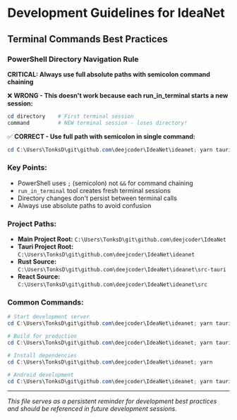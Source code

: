 # Development Guidelines for IdeaNet

## Terminal Commands Best Practices

### PowerShell Directory Navigation Rule

**CRITICAL: Always use full absolute paths with semicolon command chaining**

❌ **WRONG - This doesn't work because each run_in_terminal starts a new session:**
```powershell
cd directory    # First terminal session
command         # NEW terminal session - loses directory!
```

✅ **CORRECT - Use full path with semicolon in single command:**
```powershell
cd C:\Users\TonksD\git\github.com\deejcoder\IdeaNet\ideanet; yarn tauri dev
```

### Key Points:
- PowerShell uses `;` (semicolon) not `&&` for command chaining
- `run_in_terminal` tool creates fresh terminal sessions
- Directory changes don't persist between terminal calls
- Always use absolute paths to avoid confusion

### Project Paths:
- **Main Project Root:** `C:\Users\TonksD\git\github.com\deejcoder\IdeaNet`
- **Tauri Project Root:** `C:\Users\TonksD\git\github.com\deejcoder\IdeaNet\ideanet`
- **Rust Source:** `C:\Users\TonksD\git\github.com\deejcoder\IdeaNet\ideanet\src-tauri`
- **React Source:** `C:\Users\TonksD\git\github.com\deejcoder\IdeaNet\ideanet\src`

### Common Commands:
```powershell
# Start development server
cd C:\Users\TonksD\git\github.com\deejcoder\IdeaNet\ideanet; yarn tauri dev

# Build for production
cd C:\Users\TonksD\git\github.com\deejcoder\IdeaNet\ideanet; yarn tauri build

# Install dependencies
cd C:\Users\TonksD\git\github.com\deejcoder\IdeaNet\ideanet; yarn

# Android development
cd C:\Users\TonksD\git\github.com\deejcoder\IdeaNet\ideanet; yarn tauri android dev
```

---

*This file serves as a persistent reminder for development best practices and should be referenced in future development sessions.*
